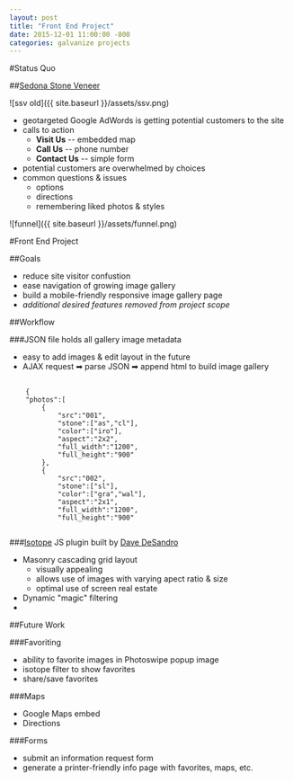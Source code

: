 ```yaml
---
layout: post
title: "Front End Project"
date: 2015-12-01 11:00:00 -800
categories: galvanize projects
---
```


#Status Quo

##[Sedona Stone Veneer](http://www.sedonaSV.com)

![ssv old]({{ site.baseurl }}/assets/ssv.png)

* geotargeted Google AdWords is getting potential customers to the site
* calls to action
	* **Visit Us** -- embedded map
	* **Call Us** -- phone number
	* **Contact Us** -- simple form
* potential customers are overwhelmed by choices
* common questions & issues
	* options
	* directions
	* remembering liked photos & styles

![funnel]({{ site.baseurl }}/assets/funnel.png)


#Front End Project

##Goals

* reduce site visitor confustion
* ease navigation of growing image gallery
* build a mobile-friendly responsive image gallery page
* *additional desired features removed from project scope*

##Workflow

###JSON file holds all gallery image metadata

* easy to add images & edit layout in the future
* AJAX request ➡ parse JSON ➡ append html to build image gallery

<pre>
  <code class="JSON">
    {
	"photos":[
		{
			"src":"001",
			"stone":["as","cl"],
			"color":["iro"],
			"aspect":"2x2",
			"full_width":"1200",
			"full_height":"900"
		},
		{
			"src":"002",
			"stone":["sl"],
			"color":["gra","wal"],
			"aspect":"2x1",
			"full_width":"1200",
			"full_height":"900"
  </code>
</pre>


###[Isotope](http://isotope.metafizzy.co/) JS plugin built by [Dave DeSandro](http://desandro.com/)

* Masonry cascading grid layout
	* visually appealing
	* allows use of images with varying apect ratio & size
	* optimal use of screen real estate
* Dynamic "magic" filtering
* 


##Future Work

###Favoriting 

* ability to favorite images in Photoswipe popup image
* isotope filter to show favorites
* share/save favorites

###Maps

* Google Maps embed
* Directions

###Forms

* submit an information request form 
* generate a printer-friendly info page with favorites, maps, etc.
